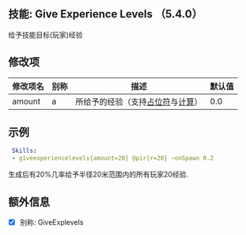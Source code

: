 技能: Give Experience Levels （5.4.0）
--------------------------

给予技能目标(玩家)经验  

修改项
----------

| 修改项名 | 别称    | 描述                                                                                                    | 默认值 |
|-----------|------------|----------------------------------------------------------------------------------------------------------------|---------------|
| amount | a | 所给予的经验（支持[占位符](技能/占位符)与[计算](技能/计算)） | 0.0 |

示例
--------

```yaml
 Skills:
 - giveexperiencelevels{amount=20} @pir{r=20} ~onSpawn 0.2
```
生成后有20%几率给予半径20米范围内的所有玩家20经验.

额外信息
---

- [x] 别称: GiveExplevels